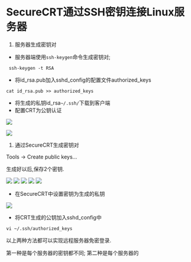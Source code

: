 # SecureCRT通过SSH密钥连接Linux服务器

1.  服务器生成密钥对

-   服务器端使用`ssh-keygen`命令生成密钥对;

```shell
 ssh-keygen -t RSA
```

-   将id_rsa.pub加入sshd_config的配置文件authorized_keys

```shell
cat id_rsa.pub >> authorized_keys
```

-   将生成的私钥id_rsa`~/.ssh/`下载到客户端
-   配置CRT为公钥认证

![](I:%5Cgithub%5Cpages_on_everyday%5Cimgs%5Cserver-private-1.png)

![](I:%5Cgithub%5Cpages_on_everyday%5Cimgs%5Cserver-private-2.png)

1.  通过SecureCRT生成密钥对

Tools -> Create public keys...

生成好以后,保存2个密钥.

![](I:%5Cgithub%5Cpages_on_everyday%5Cimgs%5Ccrt-key-1.png)
![](I:%5Cgithub%5Cpages_on_everyday%5Cimgs%5Ccrt-key-2.png)
![](I:%5Cgithub%5Cpages_on_everyday%5Cimgs%5Ccrt-key-3.png)
![](I:%5Cgithub%5Cpages_on_everyday%5Cimgs%5Ccrt-key-4.png)
![](I:%5Cgithub%5Cpages_on_everyday%5Cimgs%5Ccrt-key-5.png)


-   在SecureCRT中设置密钥为生成的私钥

![](I:%5Cgithub%5Cpages_on_everyday%5Cimgs%5Ccrt-key-6.png)

-   将CRT生成的公钥加入sshd_config中

```shell
vi ~/.ssh/authorized_keys
```



以上两种方法都可以实现远程服务器免密登录.

第一种是每个服务器的密钥都不同; 第二种是每个服务器的